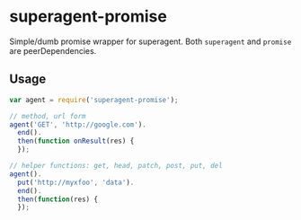 superagent-promise
==================

Simple/dumb promise wrapper for superagent. Both `superagent` and
`promise` are peerDependencies.


## Usage

```js
var agent = require('superagent-promise');

// method, url form
agent('GET', 'http://google.com').
  end().
  then(function onResult(res) {
  });

// helper functions: get, head, patch, post, put, del
agent().
  put('http://myxfoo', 'data').
  end().
  then(function(res) {
  });

```

